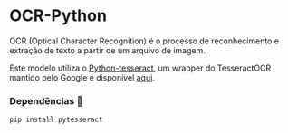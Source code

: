 # OCR-Python

OCR (Optical Character Recognition) é o processo de reconhecimento e extração de texto a partir de um arquivo de imagem.

Este modelo utiliza o [Python-tesseract](https://pypi.org/project/pytesseract/), um wrapper do TesseractOCR mantido pelo Google e disponível [aqui](https://github.com/tesseract-ocr/tesseract).

### Dependências 📒
```pip install pytesseract```
